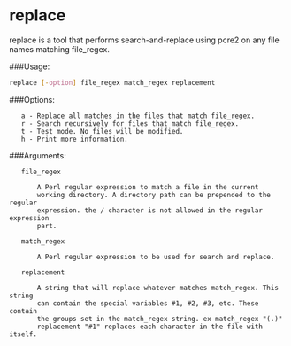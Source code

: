 # replace

replace is a tool that performs search-and-replace using pcre2 on any file names
matching file_regex.

###Usage:

```bash
replace [-option] file_regex match_regex replacement
```

###Options:

```text
   a - Replace all matches in the files that match file_regex.
   r - Search recursively for files that match file_regex.
   t - Test mode. No files will be modified.
   h - Print more information.
```

###Arguments:

```text
   file_regex

       A Perl regular expression to match a file in the current
       working directory. A directory path can be prepended to the regular
       expression. the / character is not allowed in the regular expression
       part.

   match_regex

       A Perl regular expression to be used for search and replace.

   replacement

       A string that will replace whatever matches match_regex. This string
       can contain the special variables #1, #2, #3, etc. These contain
       the groups set in the match_regex string. ex match_regex "(.)"
       replacement "#1" replaces each character in the file with itself.
```
